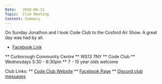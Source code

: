 ```yaml
---
Date:   2018-06-11
Topic:  Club Meeting
Content: Summary
---
```

On Sunday Jonathon and I took Code Club to the Cosford Air Show. A great day was had by all.

* [Facebook Link](https://www.facebook.com/LichfieldCoders/photos/a.1570694216391006/1570694603057634/?type=3)


** Curborough Community Centre
** WS13 7NY
** Code Club
** Wednesdays 5:30 - 6:30pm
** 7 - 15 year olds welcome

Club Links:
** [Code Club Website](https://lichfield-code-club.github.io/)
** [Facebook Page](https://www.facebook.com/LichfieldCoders)
** [Discord club messages](https://discord.gg/szz6xGK)
